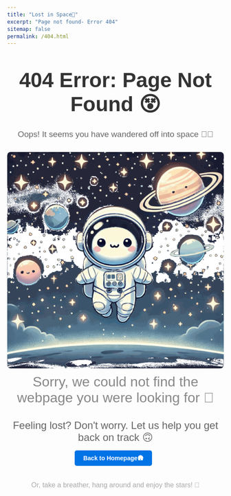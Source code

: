 ```yaml
---
title: "Lost in Space🌌"
excerpt: "Page not found- Error 404"
sitemap: false
permalink: /404.html
---
```


<div style="text-align: center; font-family: Arial, sans-serif; color: #333;">
  
  <h1 style="font-size: 3rem; margin-top: 50px;">404 Error: Page Not Found 😵</h1>
  
  <p style="font-size: 1.2rem; color: #666;">Oops! It seems you have wandered off into space 😶‍🌫️</p>
  
  <div style="margin-top: 30px;">
    <!-- Space-themed animation or image -->
    <img src="/images/astronaut_floating.gif" alt="Lost in Space" style="border-radius: 8px; cursor: crosshair;">
    <p style="font-size: 2rem; color: #888; margin-top: 10px;">Sorry, we could not find the webpage you were looking for 🙁</p>
  </div>
  
  <p style="font-size: 1.5rem; color: #666; margin-top: 30px;">
    Feeling lost? Don't worry. Let us help you get back on track 🙃
  </p>
  
  <!-- Home Button -->
  <div style="margin-top: 20px;">
    <a href="https://sudarshanasrao.github.io/" style="text-decoration: none; font-weight: bold; color: #FFF; background-color: #0073e6; padding: 10px 20px; border-radius: 5px; margin-right: 10px;">Back to Homepage🛖</a>
  </div>
  
  <!-- Footer Message -->
  <p style="font-size: 1rem; color: #aaa; margin-top: 40px;">Or, take a breather, hang around and enjoy the stars! 🌠</p>
</div>
